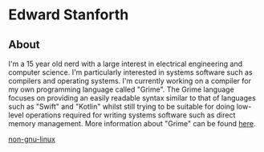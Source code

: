 # Edward Stanforth
## About
I'm a 15 year old nerd with a large interest in electrical engineering and computer science. I'm particularly interested in systems software such as compilers and operating systems. I'm currently working on a compiler for my own programming language called "Grime". The Grime language focuses on providing an easily readable syntax similar to that of languages such as "Swift" and "Kotlin" whilst still trying to be suitable for doing low-level operations required for writing systems software such as direct memory management. More information about "Grime" can be found [here](/grime-docs).

[non-gnu-linux](/non-gnu-linux)
